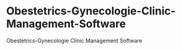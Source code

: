 # Obestetrics-Gynecologie-Clinic-Management-Software
Obestetrics-Gynecologie Clinic Management Software
